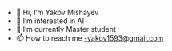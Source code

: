 - 👋 Hi, I’m Yakov Mishayev
- 👀 I’m interested in AI
- 🌱 I’m currently Master student
- 📫 How to reach me -yakov1593@gmail.com

<!---
YakovM93/YakovM93 is a ✨ special ✨ repository because its `README.md` (this file) appears on your GitHub profile.
You can click the Preview link to take a look at your changes.
--->
